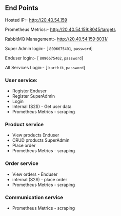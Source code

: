 
## End Points

Hosted IP:- http://20.40.54.159

Prometheus Metrics:- http://20.40.54.159:8045/targets

RabbitMQ Management:- http://20.40.54.159:8031/

Super Admin login:- [ `8096675401`, `password`]

Enduser login:- [ `8096675402`, `password`]

All Services Login:- [ `karthik`, `password`]

### User service:
* Register Enduser
* Register SuperAdmin
* Login
* Internal (S2S) - Get user data
* Prometheus Metrics - scraping

### Product service
* View products Enduser
* CRUD products SuperAdmin
* Place order
* Prometheus Metrics - scraping

### Order service
* View orders - Enduser
* internal (S2S) - place order
* Prometheus Metrics - scraping

### Communication service
* Prometheus Metrics - scraping